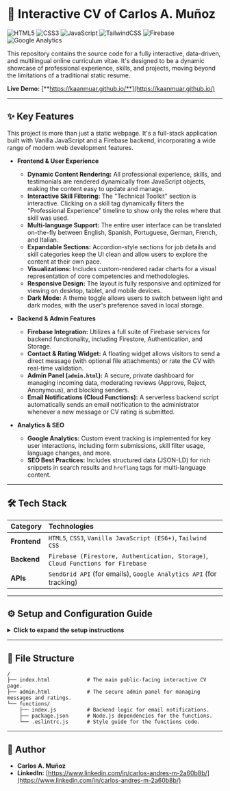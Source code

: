 # 🚀 Interactive CV of Carlos A. Muñoz

![HTML5](https://img.shields.io/badge/html5-%23E34F26.svg?style=for-the-badge&logo=html5&logoColor=white) ![CSS3](https://img.shields.io/badge/css3-%231572B6.svg?style=for-the-badge&logo=css3&logoColor=white) ![JavaScript](https://img.shields.io/badge/javascript-%23323330.svg?style=for-the-badge&logo=javascript&logoColor=%23F7DF1E) ![TailwindCSS](https://img.shields.io/badge/tailwindcss-%2338B2AC.svg?style=for-the-badge&logo=tailwind-css&logoColor=white) ![Firebase](https://img.shields.io/badge/firebase-%23039BE5.svg?style=for-the-badge&logo=firebase&logoColor=white) ![Google Analytics](https://img.shields.io/badge/google%20analytics-%23E37400.svg?style=for-the-badge&logo=google%20analytics&logoColor=white)

This repository contains the source code for a fully interactive, data-driven, and multilingual online curriculum vitae. It's designed to be a dynamic showcase of professional experience, skills, and projects, moving beyond the limitations of a traditional static resume.

**Live Demo:** [**https://kaanmuar.github.io/**](https://kaanmuar.github.io/)

---

## ✨ Key Features

This project is more than just a static webpage. It's a full-stack application built with Vanilla JavaScript and a Firebase backend, incorporating a wide range of modern web development features.

* **Frontend & User Experience**
    * **Dynamic Content Rendering:** All professional experience, skills, and testimonials are rendered dynamically from JavaScript objects, making the content easy to update and manage.
    * **Interactive Skill Filtering:** The "Technical Toolkit" section is interactive. Clicking on a skill tag dynamically filters the "Professional Experience" timeline to show only the roles where that skill was used.
    * **Multi-language Support:** The entire user interface can be translated on-the-fly between English, Spanish, Portuguese, German, French, and Italian.
    * **Expandable Sections:** Accordion-style sections for job details and skill categories keep the UI clean and allow users to explore the content at their own pace.
    * **Visualizations:** Includes custom-rendered radar charts for a visual representation of core competencies and methodologies.
    * **Responsive Design:** The layout is fully responsive and optimized for viewing on desktop, tablet, and mobile devices.
    * **Dark Mode:** A theme toggle allows users to switch between light and dark modes, with the user's preference saved in local storage.

* **Backend & Admin Features**
    * **Firebase Integration:** Utilizes a full suite of Firebase services for backend functionality, including Firestore, Authentication, and Storage.
    * **Contact & Rating Widget:** A floating widget allows visitors to send a direct message (with optional file attachments) or rate the CV with real-time validation.
    * **Admin Panel (`admin.html`):** A secure, private dashboard for managing incoming data, moderating reviews (Approve, Reject, Anonymous), and blocking senders.
    * **Email Notifications (Cloud Functions):** A serverless backend script automatically sends an email notification to the administrator whenever a new message or CV rating is submitted.

* **Analytics & SEO**
    * **Google Analytics:** Custom event tracking is implemented for key user interactions, including form submissions, skill filter usage, language changes, and more.
    * **SEO Best Practices:** Includes structured data (JSON-LD) for rich snippets in search results and `hreflang` tags for multi-language content.

---

## 🛠️ Tech Stack

| Category     | Technologies                                                                                             |
| :----------- | :------------------------------------------------------------------------------------------------------- |
| **Frontend** | `HTML5`, `CSS3`, `Vanilla JavaScript (ES6+)`, `Tailwind CSS`                                               |
| **Backend** | `Firebase (Firestore, Authentication, Storage)`, `Cloud Functions for Firebase`                            |
| **APIs** | `SendGrid API` (for emails), `Google Analytics API` (for tracking)                                         |

---

## ⚙️ Setup and Configuration Guide

<details>
<summary><strong>Click to expand the setup instructions</strong></summary>

To run this project locally or deploy your own version, follow these steps.

### 1. Prerequisites

* [Node.js](https://nodejs.org/en/) and npm installed.
* [Firebase CLI](https://firebase.google.com/docs/cli) installed (`npm install -g firebase-tools`).

### 2. Clone the Repository

```bash
git clone [https://github.com/kaanmuar/kaanmuar.github.io.git](https://github.com/kaanmuar/kaanmuar.github.io.git)
cd kaanmuar.github.io
```

### 3. Firebase Project Setup

1.  Go to the [Firebase Console](https://console.firebase.google.com/) and create a new project.
2.  In your new project, create a **Web App**.
3.  Copy the `firebaseConfig` object provided during setup.
4.  Paste this `firebaseConfig` object into both `index.html` and `admin.html`, replacing the existing placeholder.
5.  **Enable Services:**
    * Go to **Firestore Database** and create a database in **Production mode**.
    * Go to **Authentication** > **Sign-in method** and enable **Email/Password**.
    * Go to **Storage** and create a storage bucket.
6.  **Create Admin User:** In the **Authentication** > **Users** tab, add a new user with the email and password you will use to log into `admin.html`.
7.  **Apply Security Rules:** Go to **Firestore Database** > **Rules** and paste the following rules:
    ```json
    rules_version = '2';
    service cloud.firestore {
      match /databases/{database}/documents {
        match /messages/{messageId} {
          allow create: if true;
          allow read, write, delete: if request.auth != null;
        }
        match /ratings/{ratingId} {
          allow create: if true;
          allow read: if resource.data.status == 'approved' || request.auth != null;
          allow update, delete: if request.auth != null;
        }
        match /blocked_senders/{email} {
          allow read: if true;
          allow write, delete: if request.auth != null;
        }
      }
    }
    ```
8.  **Create Database Index:** The query for testimonials requires a composite index. The easiest way to create it is to run the application, check the browser's developer console for an error message containing a link to create the index, and click that link.

### 4. Google Analytics Setup

1.  Go to [Google Analytics](https://analytics.google.com/) and create a new property.
2.  Find your **Measurement ID** (e.g., `G-XXXXXXXXXX`).
3.  In `index.html`, replace `G-YOUR_MEASUREMENT_ID` with your actual ID in the Google Analytics script tag.

### 5. Email Notifications (Cloud Functions)

1.  **Upgrade Firebase Plan:** Your project must be on the **Blaze (Pay-as-you-go)** plan to use Cloud Functions with external network access. The free tier is very generous.
2.  **Set up SendGrid:** Create a free account at [SendGrid](https://sendgrid.com/), verify a sender email address, and create an API key.
3.  **Initialize Functions:** In your project's root directory, run `firebase init functions` and select JavaScript.
4.  **Install Dependencies:** Navigate into the new `functions` folder and run `npm install @sendgrid/mail`.
5.  **Add Function Code:** Copy the code from the `functions/index.js` file in this repository into your local `functions/index.js`.
6.  **Set Environment Variables:** In your terminal (from the project root), run the following commands, replacing the placeholders with your actual credentials:
    ```bash
    firebase functions:config:set sendgrid.key="YOUR_SENDGRID_API_KEY"
    firebase functions:config:set notifications.email="your-email@example.com"
    ```
7.  **Deploy:** Run `firebase deploy --only functions` from the project root.

</details>

---

## 📁 File Structure

```
/
├── index.html            # The main public-facing interactive CV page.
├── admin.html            # The secure admin panel for managing messages and ratings.
└── functions/
    ├── index.js          # Backend logic for email notifications.
    ├── package.json      # Node.js dependencies for the functions.
    └── .eslintrc.js      # Style guide for the functions code.
```

---

## 👤 Author

* **Carlos A. Muñoz**
* **LinkedIn:** [https://www.linkedin.com/in/carlos-andres-m-2a60b8b/](https://www.linkedin.com/in/carlos-andres-m-2a60b8b/)

